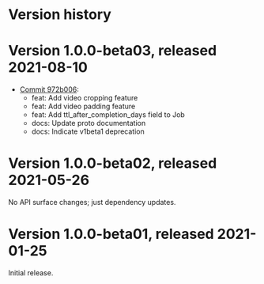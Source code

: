 # Version history

# Version 1.0.0-beta03, released 2021-08-10

- [Commit 972b006](https://github.com/googleapis/google-cloud-dotnet/commit/972b006):
  - feat: Add video cropping feature
  - feat: Add video padding feature
  - feat: Add ttl_after_completion_days field to Job
  - docs: Update proto documentation
  - docs: Indicate v1beta1 deprecation

# Version 1.0.0-beta02, released 2021-05-26

No API surface changes; just dependency updates.

# Version 1.0.0-beta01, released 2021-01-25

Initial release.
